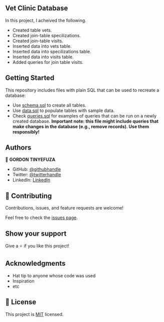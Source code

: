 ## Vet Clinic Database

In this project, I acheived the following.
- Created table vets.
- Created join-table specilizations.
- Created join-table visits.
- Inserted data into vets table.
- Inserted data into specilizations table.
- Inserted data into visits table.
- Added queries for join table visits.

## Getting Started

This repository includes files with plain SQL that can be used to recreate a database:

- Use [schema.sql](./schema.sql) to create all tables.
- Use [data.sql](./data.sql) to populate tables with sample data.
- Check [queries.sql](./queries.sql) for examples of queries that can be run on a newly created database. **Important note: this file might include queries that make changes in the database (e.g., remove records). Use them responsibly!**


## Authors

👤 **GORDON TINYEFUZA**

- GitHub: [@githubhandle](https://github.com/1GORDON)
- Twitter: [@twitterhandle](https://twitter.com/GTinyefuza)
- LinkedIn: [LinkedIn](https://www.linkedin.com/in/tinyefuza-gordon/)

## 🤝 Contributing

Contributions, issues, and feature requests are welcome!

Feel free to check the [issues page](../../issues/).

## Show your support

Give a ⭐️ if you like this project!

## Acknowledgments

- Hat tip to anyone whose code was used
- Inspiration
- etc

## 📝 License

This project is [MIT](./MIT.md) licensed.
